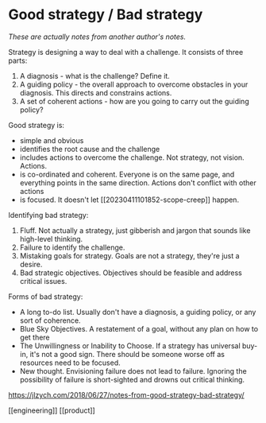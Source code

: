# Good strategy / Bad strategy

*These are actually notes from another author's notes.*

Strategy is designing a way to deal with a challenge. It consists of three parts:
1. A diagnosis - what is the challenge? Define it.
2. A guiding policy - the overall approach to overcome obstacles in your diagnosis. This directs and constrains actions.
3. A set of coherent actions - how are you going to carry out the guiding policy?

Good strategy is:
- simple and obvious
- identifies the root cause and the challenge
- includes actions to overcome the challenge. Not strategy, not vision. Actions.
- is co-ordinated and coherent. Everyone is on the same page, and everything points in the same direction. Actions don't conflict with other actions
- is focused. It doesn't let [[20230411101852-scope-creep]] happen.

Identifying bad strategy:
1. Fluff. Not actually a strategy, just gibberish and jargon that sounds like high-level thinking.
2. Failure to identify the challenge.
3. Mistaking goals for strategy. Goals are not a strategy, they're just a desire.
4. Bad strategic objectives. Objectives should be feasible and address critical issues.

Forms of bad strategy:
- A long to-do list. Usually don't have a diagnosis, a guiding policy, or any sort of coherence.
- Blue Sky Objectives. A restatement of a goal, without any plan on how to get there
- The Unwillingness or Inability to Choose. If a strategy has universal buy-in, it's not a good sign. There should be someone worse off as resources need to be focused.
- New thought. Envisioning failure does not lead to failure. Ignoring the possibility of failure is short-sighted and drowns out critical thinking.

https://jlzych.com/2018/06/27/notes-from-good-strategy-bad-strategy/

[[engineering]]
[[product]]